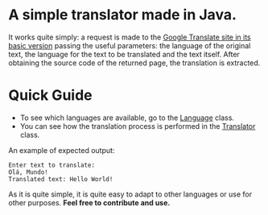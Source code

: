 # A simple translator made in Java.

It works quite simply: a request is made to the [Google Translate site in its basic version](https://translate.google.com/m) passing the useful parameters: the language of the original text, the language for the text to be translated and the text itself. After obtaining the source code of the returned page, the translation is extracted.

# Quick Guide
- To see which languages are available, go to the [Language](https://github.com/KPr0jects/simple-translator/blob/master/src/Language.java) class.
- You can see how the translation process is performed in the [Translator](https://github.com/KPr0jects/simple-translator/blob/master/src/Translator.java) class.

An example of expected output:
```
Enter text to translate:
Olá, Mundo!
Translated text: Hello World!
```

As it is quite simple, it is quite easy to adapt to other languages or use for other purposes.
**Feel free to contribute and use.**
